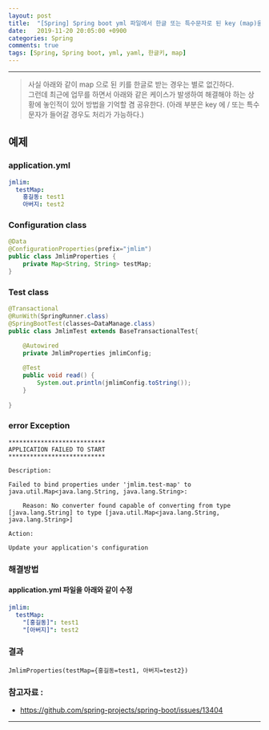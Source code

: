```yaml
---
layout: post
title:  "[Spring] Spring boot yml 파일에서 한글 또는 특수문자로 된 key (map)을 받으려고 할 때 에러날 경우"
date:   2019-11-20 20:05:00 +0900
categories: Spring
comments: true
tags: [Spring, Spring boot, yml, yaml, 한글키, map]
---
```


---

> 사실 아래와 같이 map 으로 된 키를 한글로 받는 경우는 별로 없긴하다. <br/>
> 그런데 최근에 업무를 하면서 아래와 같은 케이스가 발생하여 해결해야 하는 상황에 놓인적이 있어 방법을 기억할 겸 공유한다.
> (아래 부분은 key 에 / 또는 특수문자가 들어갈 경우도 처리가 가능하다.)

## 예제

### application.yml 
~~~yaml
jmlim:
  testMap:
    홍길동: test1
    아버지: test2
~~~

### Configuration class
~~~java
@Data
@ConfigurationProperties(prefix="jmlim")
public class JmlimProperties {
	private Map<String, String> testMap;
}

~~~

### Test class
~~~ java
@Transactional
@RunWith(SpringRunner.class)
@SpringBootTest(classes=DataManage.class)
public class JmlimTest extends BaseTransactionalTest{

	@Autowired
	private JmlimProperties jmlimConfig;
	
	@Test
	public void read() {
		System.out.println(jmlimConfig.toString());
	}
	
}
~~~
### error Exception
~~~
***************************
APPLICATION FAILED TO START
***************************

Description:

Failed to bind properties under 'jmlim.test-map' to java.util.Map<java.lang.String, java.lang.String>:

    Reason: No converter found capable of converting from type [java.lang.String] to type [java.util.Map<java.lang.String, java.lang.String>]

Action:

Update your application's configuration
~~~

### 해결방법
#### application.yml 파일을 아래와 같이 수정
~~~yaml
jmlim:
  testMap:
    "[홍길동]": test1
    "[아버지]": test2
~~~

### 결과
~~~
JmlimProperties(testMap={홍길동=test1, 아버지=test2})
~~~

### 참고자료 : 
 - https://github.com/spring-projects/spring-boot/issues/13404

[jekyll-docs]: https://jekyllrb.com/docs/home
[jekyll-gh]:   https://github.com/jekyll/jekyll
[jekyll-talk]: https://talk.jekyllrb.com/

---
